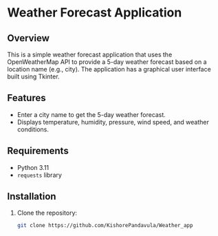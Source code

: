# Weather Forecast Application


## Overview
This is a simple weather forecast application that uses the OpenWeatherMap API to provide a 5-day weather forecast based on a location name (e.g., city). The application has a graphical user interface built using Tkinter.

## Features
- Enter a city name to get the 5-day weather forecast.
- Displays temperature, humidity, pressure, wind speed, and weather conditions.

## Requirements
- Python 3.11
- `requests` library

## Installation
1. Clone the repository:
   ```bash
   git clone https://github.com/KishorePandavula/Weather_app
